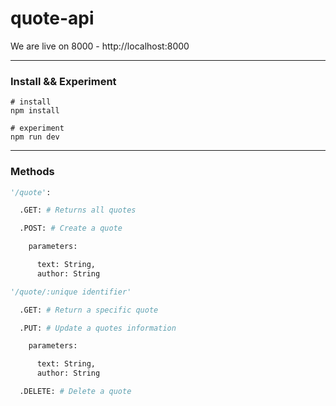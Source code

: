 # quote-api

We are live on 8000 - http://localhost:8000

---
### Install && Experiment

```shell
# install
npm install

# experiment
npm run dev
```

---
### Methods
```python
'/quote':

  .GET: # Returns all quotes

  .POST: # Create a quote

    parameters:

      text: String,
      author: String

'/quote/:unique identifier'

  .GET: # Return a specific quote

  .PUT: # Update a quotes information

    parameters:

      text: String,
      author: String

  .DELETE: # Delete a quote
```
